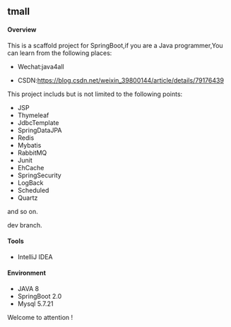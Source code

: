 ## tmall

#### Overview

This is a scaffold project for SpringBoot,if you are a Java programmer,You can learn from the following places:

- Wechat:java4all

- CSDN:https://blog.csdn.net/weixin_39800144/article/details/79176439

This project includs but is not limited to the following points:

- JSP
- Thymeleaf
- JdbcTemplate
- SpringDataJPA
- Redis
- Mybatis
- RabbitMQ
- Junit
- EhCache
- SpringSecurity
- LogBack
- Scheduled
- Quartz

and so on.

dev branch.

#### Tools

- IntelliJ IDEA

#### Environment

- JAVA 8
- SpringBoot 2.0
- Mysql 5.7.21

Welcome to attention !
